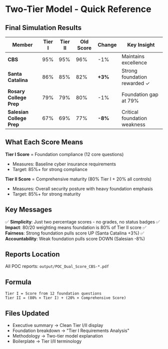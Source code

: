# Two-Tier Model - Quick Reference

## Final Simulation Results

| Member | Tier I | Tier II | Old Score | Change | Key Insight |
|--------|--------|---------|-----------|--------|-------------|
| **CBS** | 95% | 95% | 96% | -1% | Maintains excellence |
| **Santa Catalina** | 86% | 85% | 82% | **+3%** | Strong foundation rewarded ✓ |
| **Rosary College Prep** | 79% | 79% | 80% | -1% | Foundation gap at 79% |
| **Salesian College Prep** | 67% | 69% | 77% | **-8%** | Critical foundation weakness |

## What Each Score Means

**Tier I Score** = Foundation compliance (12 core questions)
- Measures: Baseline cyber insurance requirements
- Target: 85%+ for strong compliance

**Tier II Score** = Comprehensive maturity (80% Tier I + 20% all controls)
- Measures: Overall security posture with heavy foundation emphasis
- Target: 85%+ for strong maturity

## Key Messages

✅ **Simplicity**: Just two percentage scores - no grades, no status badges
✅ **Impact**: 80/20 weighting means foundation is 80% of Tier II score
✅ **Fairness**: Strong foundation pulls score UP (Santa Catalina +3%)
✅ **Accountability**: Weak foundation pulls score DOWN (Salesian -8%)

## Reports Location

All POC reports: `output/POC_Dual_Score_CBS-*.pdf`

## Formula

```
Tier I = Score from 12 foundation questions
Tier II = (80% × Tier I) + (20% × Comprehensive Score)
```

## Files Updated

- Executive summary → Clean Tier I/II display
- Foundation breakdown → "Tier I Requirements Analysis"
- Methodology → Two-tier model explanation
- Boilerplate → Tier I/II terminology
